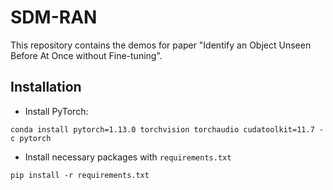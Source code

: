 # SDM-RAN
This repository contains the demos for paper "Identify an Object Unseen Before At Once without Fine-tuning".
## Installation
+ Install PyTorch:
```
conda install pytorch=1.13.0 torchvision torchaudio cudatoolkit=11.7 -c pytorch
```
+ Install necessary packages with `requirements.txt`
```
pip install -r requirements.txt
```

